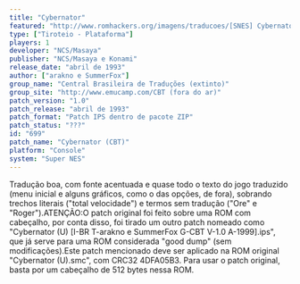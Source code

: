 ```yaml
---
title: "Cybernator"
featured: "http://www.romhackers.org/imagens/traducoes/[SNES] Cybernator - CBT - 1.png"
type: ["Tiroteio - Plataforma"]
players: 1
developer: "NCS/Masaya"
publisher: "NCS/Masaya e Konami"
release_date: "abril de 1993"
author: ["arakno e SummerFox"]
group_name: "Central Brasileira de Traduções (extinto)"
group_site: "http://www.emucamp.com/CBT (fora do ar)"
patch_version: "1.0"
patch_release: "abril de 1993"
patch_format: "Patch IPS dentro de pacote ZIP"
patch_status: "???"
id: "699"
patch_name: "Cybernator (CBT)"
platform: "Console"
system: "Super NES"
---
```


Tradução boa, com fonte acentuada e quase todo o texto do jogo traduzido (menu inicial e alguns gráficos, como o das opções, de fora), sobrando trechos literais ("total velocidade") e termos sem tradução ("Ore" e "Roger").ATENÇÃO:O patch original foi feito sobre uma ROM com cabeçalho, por conta disso, foi tirado um outro patch nomeado como "Cybernator (U) [I-BR T-arakno e SummerFox G-CBT V-1.0 A-1999].ips", que já serve para uma ROM considerada "good dump" (sem modificações).Este patch mencionado deve ser aplicado na ROM original "Cybernator (U).smc", com CRC32 4DFA05B3. Para usar o patch original, basta por um cabeçalho de 512 bytes nessa ROM.
